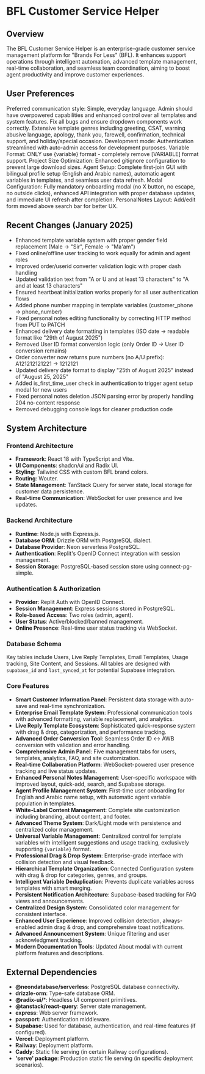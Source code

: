# BFL Customer Service Helper

## Overview
The BFL Customer Service Helper is an enterprise-grade customer service management platform for "Brands For Less" (BFL). It enhances support operations through intelligent automation, advanced template management, real-time collaboration, and seamless team coordination, aiming to boost agent productivity and improve customer experiences.

## User Preferences
Preferred communication style: Simple, everyday language.
Admin should have overpowered capabilities and enhanced control over all templates and system features.
Fix all bugs and ensure dropdown components work correctly.
Extensive template genres including greeting, CSAT, warning abusive language, apology, thank you, farewell, confirmation, technical support, and holiday/special occasion.
Development mode: Authentication streamlined with auto-admin access for development purposes.
Variable Format: ONLY use {variable} format - completely remove [VARIABLE] format support.
Project Size Optimization: Enhanced gitignore configuration to prevent large download sizes.
Agent Setup: Complete first-join GUI with bilingual profile setup (English and Arabic names), automatic agent variables in templates, and seamless user data refresh.
Modal Configuration: Fully mandatory onboarding modal (no X button, no escape, no outside clicks), enhanced API integration with proper database updates, and immediate UI refresh after completion.
PersonalNotes Layout: Add/edit form moved above search bar for better UX.

## Recent Changes (January 2025)
- Enhanced template variable system with proper gender field replacement (Male → "Sir", Female → "Ma'am")
- Fixed online/offline user tracking to work equally for admin and agent roles  
- Improved order/userid converter validation logic with proper dash handling
- Updated validation text from "A or U and at least 13 characters" to "A and at least 13 characters"
- Ensured heartbeat initialization works properly for all user authentication flows
- Added phone number mapping in template variables (customer_phone → phone_number)
- Fixed personal notes editing functionality by correcting HTTP method from PUT to PATCH
- Enhanced delivery date formatting in templates (ISO date → readable format like "29th of August 2025")
- Removed User ID format conversion logic (only Order ID → User ID conversion remains)
- Order converter now returns pure numbers (no A/U prefix): A121212121221 → 1212121
- Updated delivery date format to display "25th of August 2025" instead of "August 25, 2025"  
- Added is_first_time_user check in authentication to trigger agent setup modal for new users
- Fixed personal notes deletion JSON parsing error by properly handling 204 no-content response
- Removed debugging console logs for cleaner production code

## System Architecture

### Frontend Architecture
- **Framework**: React 18 with TypeScript and Vite.
- **UI Components**: shadcn/ui and Radix UI.
- **Styling**: Tailwind CSS with custom BFL brand colors.
- **Routing**: Wouter.
- **State Management**: TanStack Query for server state, local storage for customer data persistence.
- **Real-time Communication**: WebSocket for user presence and live updates.

### Backend Architecture
- **Runtime**: Node.js with Express.js.
- **Database ORM**: Drizzle ORM with PostgreSQL dialect.
- **Database Provider**: Neon serverless PostgreSQL.
- **Authentication**: Replit's OpenID Connect integration with session management.
- **Session Storage**: PostgreSQL-based session store using connect-pg-simple.

### Authentication & Authorization
- **Provider**: Replit Auth with OpenID Connect.
- **Session Management**: Express sessions stored in PostgreSQL.
- **Role-based Access**: Two roles (admin, agent).
- **User Status**: Active/blocked/banned management.
- **Online Presence**: Real-time user status tracking via WebSocket.

### Database Schema
Key tables include Users, Live Reply Templates, Email Templates, Usage tracking, Site Content, and Sessions. All tables are designed with `supabase_id` and `last_synced_at` for potential Supabase integration.

### Core Features
- **Smart Customer Information Panel**: Persistent data storage with auto-save and real-time synchronization.
- **Enterprise Email Template System**: Professional communication tools with advanced formatting, variable replacement, and analytics.
- **Live Reply Template Ecosystem**: Sophisticated quick-response system with drag & drop, categorization, and performance tracking.
- **Advanced Order Conversion Tool**: Seamless Order ID ↔ AWB conversion with validation and error handling.
- **Comprehensive Admin Panel**: Five management tabs for users, templates, analytics, FAQ, and site customization.
- **Real-time Collaboration Platform**: WebSocket-powered user presence tracking and live status updates.
- **Enhanced Personal Notes Management**: User-specific workspace with improved layout, quick-add, search, and Supabase storage.
- **Agent Profile Management System**: First-time user onboarding for English and Arabic name setup, with automatic agent variable population in templates.
- **White-Label Content Management**: Complete site customization including branding, about content, and footer.
- **Advanced Theme System**: Dark/Light mode with persistence and centralized color management.
- **Universal Variable Management**: Centralized control for template variables with intelligent suggestions and usage tracking, exclusively supporting `{variable}` format.
- **Professional Drag & Drop System**: Enterprise-grade interface with collision detection and visual feedback.
- **Hierarchical Template Organization**: Connected Configuration system with drag & drop for categories, genres, and groups.
- **Intelligent Variable Deduplication**: Prevents duplicate variables across templates with smart merging.
- **Persistent Notification Architecture**: Supabase-based tracking for FAQ views and announcements.
- **Centralized Design System**: Consolidated color management for consistent interface.
- **Enhanced User Experience**: Improved collision detection, always-enabled admin drag & drop, and comprehensive toast notifications.
- **Advanced Announcement System**: Unique filtering and user acknowledgment tracking.
- **Modern Documentation Tools**: Updated About modal with current platform features and descriptions.

## External Dependencies

- **@neondatabase/serverless**: PostgreSQL database connectivity.
- **drizzle-orm**: Type-safe database ORM.
- **@radix-ui/***: Headless UI component primitives.
- **@tanstack/react-query**: Server state management.
- **express**: Web server framework.
- **passport**: Authentication middleware.
- **Supabase**: Used for database, authentication, and real-time features (if configured).
- **Vercel**: Deployment platform.
- **Railway**: Deployment platform.
- **Caddy**: Static file serving (in certain Railway configurations).
- **'serve' package**: Production static file serving (in specific deployment scenarios).